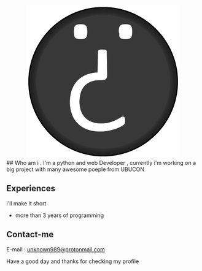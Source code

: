 <div style="text-align:center"><img src="images/logo.png" /></div>
## Who am i .
I'm a python and web Developer , currently i'm working on a big project with many awesome poeple from UBUCON

## Experiences
i'll make it short
* more than 3 years of programming

## Contact-me

E-mail : unknown989@protonmail.com


Have a good day and thanks for checking my profile
